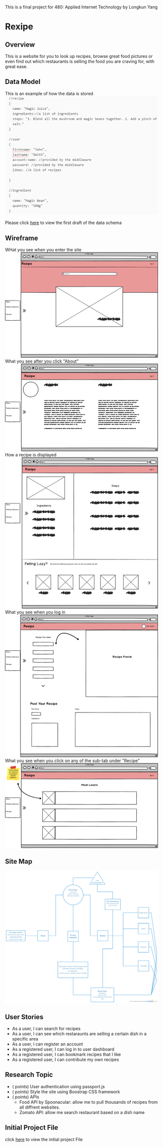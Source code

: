 This is a final project for 480: Applied Internet Technology by Longkun Yang
# Rexipe

## Overview

This is a website for you to look up recipes, browse great food pictures or even find out which restaurants is selling the food you are craving for, with great ease.


## Data Model

This is an example of how the data is stored
![data model](documentation/data_model.PNG)

Please click [here](db.js) to view the first draft of the data schema

## Wireframe

WHat you see when you enter the site
![home_page](documentation/mockup_export/Home-Page.png)
What you see after you click "About"
![About](documentation/mockup_export/About.png)
How a recipe is displayed
![Recipe](documentation/mockup_export/Recipe.png)
What you see when you log in
![User Dashboard](documentation/mockup_export/User-Dashboard.png)
What you see when you click on any of the sub-tab under "Recipe"
![recipe list](documentation/mockup_export/recipe-list-page.png)

## Site Map

![sitemap](documentation/sitemap.png)

## User Stories

- As a user, I can search for recipes
- As a user, I can see which restaraunts are selling a certain dish in a specific area
- As a user, I can register an account
- As a registered user, I can log in to user dashboard
- As a registered user, I can bookmark recipes that I like
- As a registered user, I can contribute my own recipes

## Research Topic

- ( points) User authentication using passport.js
- ( points) Style the site using Boostrap CSS framework
- ( points) APIs
  - Food API by Spoonacular: allow me to pull thousands of recipes from all diffrent websites.
  - Zomato API: allow me search restaurant based on a dish name


## Initial Project File

click [here](rexipe.js) to view the initial project File
